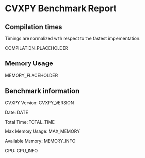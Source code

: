 # CVXPY Benchmark Report

## Compilation times

Timings are normalized with respect to the fastest implementation.

COMPILATION_PLACEHOLDER

## Memory Usage

MEMORY_PLACEHOLDER

## Benchmark information

CVXPY Version: CVXPY_VERSION

Date: DATE

Total Time: TOTAL_TIME

Max Memory Usage: MAX_MEMORY

Available Memory: MEMORY_INFO

CPU: CPU_INFO


